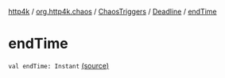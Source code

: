[http4k](../../../index.md) / [org.http4k.chaos](../../index.md) / [ChaosTriggers](../index.md) / [Deadline](index.md) / [endTime](./end-time.md)

# endTime

`val endTime: Instant` [(source)](https://github.com/http4k/http4k/blob/master/http4k-testing-chaos/src/main/kotlin/org/http4k/chaos/ChaosTriggers.kt#L49)